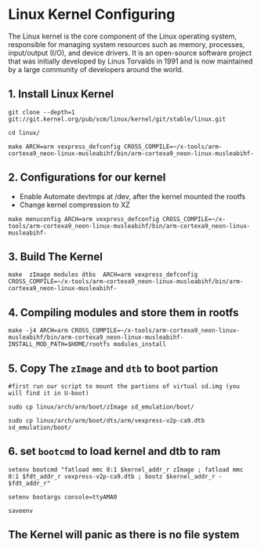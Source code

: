 # Linux Kernel Configuring 
The Linux kernel is the core component of the Linux operating system, responsible for managing system resources such as memory, processes, input/output (I/O), and device drivers. It is an open-source software project that was initially developed by Linus Torvalds in 1991 and is now maintained by a large community of developers around the world.

## 1. Install Linux Kernel
```
git clone --depth=1 git://git.kernel.org/pub/scm/linux/kernel/git/stable/linux.git

cd linux/

make ARCH=arm vexpress_defconfig CROSS_COMPILE=~/x-tools/arm-cortexa9_neon-linux-musleabihf/bin/arm-cortexa9_neon-linux-musleabihf-
```

## 2. Configurations for our kernel
* Enable Automate devtmps at /dev, after the kernel mounted the rootfs
* Change kernel compression to XZ
```
make menuconfig ARCH=arm vexpress_defconfig CROSS_COMPILE=~/x-tools/arm-cortexa9_neon-linux-musleabihf/bin/arm-cortexa9_neon-linux-musleabihf-
```

## 3. Build The Kernel
``` 
make  zImage modules dtbs  ARCH=arm vexpress_defconfig CROSS_COMPILE=~/x-tools/arm-cortexa9_neon-linux-musleabihf/bin/arm-cortexa9_neon-linux-musleabihf-
```
## 4. Compiling modules and store them in rootfs
`make -j4 ARCH=arm CROSS_COMPILE=~/x-tools/arm-cortexa9_neon-linux-musleabihf/bin/arm-cortexa9_neon-linux-musleabihf-
INSTALL_MOD_PATH=$HOME/rootfs modules_install
`

## 5. Copy The `zImage` and `dtb` to boot partion

```
#first run our script to mount the partions of virtual sd.img (you will find it in U-boot)

sudo cp linux/arch/arm/boot/zImage sd_emulation/boot/

sudo cp linux/arch/arm/boot/dts/arm/vexpress-v2p-ca9.dtb  sd_emulation/boot/
```

## 6. set `bootcmd` to load kernel and dtb to ram 

```
setenv bootcmd "fatload mmc 0:1 $kernel_addr_r zImage ; fatload mmc 0:1 $fdt_addr_r vexpress-v2p-ca9.dtb ; bootz $kernel_addr_r - $fdt_addr_r"

setenv bootargs console=ttyAMA0 

saveenv 
```

##  The Kernel will panic as there is no file system  



